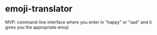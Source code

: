 # emoji-translator

MVP: command-line interface where you enter in "happy" or "sad" and it gives you the appropriate emoji
